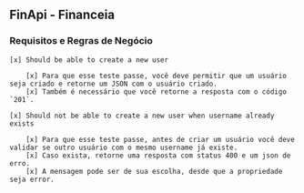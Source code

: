 ## FinApi - Financeia

### Requisitos e Regras de Negócio

    [x] Should be able to create a new user

        [x] Para que esse teste passe, você deve permitir que um usuário seja criado e retorne um JSON com o usuário criado.
        [x] Também é necessário que você retorne a resposta com o código `201`.

    [x] Should not be able to create a new user when username already exists

        [x] Para que esse teste passe, antes de criar um usuário você deve validar se outro usuário com o mesmo username já existe.
        [x] Caso exista, retorne uma resposta com status 400 e um json de erro.
        [x] A mensagem pode ser de sua escolha, desde que a propriedade seja error.
        

